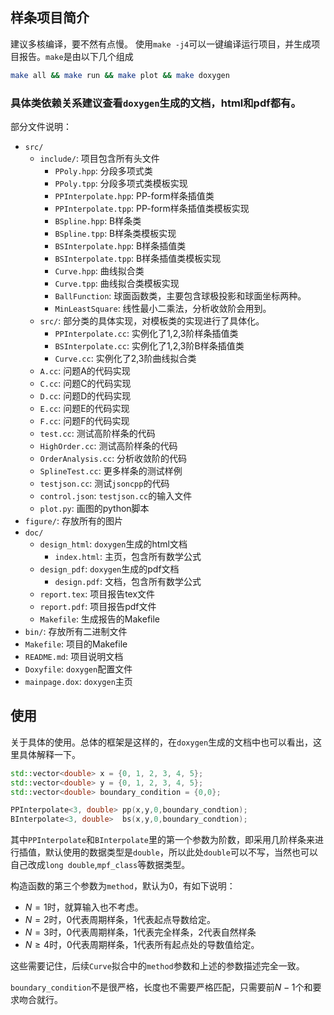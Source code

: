 ## 样条项目简介

建议多核编译，要不然有点慢。
使用`make -j4`可以一键编译运行项目，并生成项目报告。`make`是由以下几个组成
```bash
make all && make run && make plot && make doxygen
```

### 具体类依赖关系建议查看`doxygen`生成的文档，html和pdf都有。

部分文件说明：
- `src/`
    - `include/`: 项目包含所有头文件
      - `PPoly.hpp`: 分段多项式类
      - `PPoly.tpp`: 分段多项式类模板实现
      - `PPInterpolate.hpp`: PP-form样条插值类
      - `PPInterpolate.tpp`: PP-form样条插值类模板实现
      - `BSpline.hpp`: B样条类
      - `BSpline.tpp`: B样条类模板实现
      - `BSInterpolate.hpp`: B样条插值类
      - `BSInterpolate.tpp`: B样条插值类模板实现
      - `Curve.hpp`: 曲线拟合类
      - `Curve.tpp`: 曲线拟合类模板实现
      - `BallFunction`: 球面函数类，主要包含球极投影和球面坐标两种。
      - `MinLeastSquare`: 线性最小二乘法，分析收敛阶会用到。
    - `src/`: 部分类的具体实现，对模板类的实现进行了具体化。
      - `PPInterpolate.cc`: 实例化了1,2,3阶样条插值类
      - `BSInterpolate.cc`: 实例化了1,2,3阶B样条插值类
      - `Curve.cc`: 实例化了2,3阶曲线拟合类
    - `A.cc`: 问题A的代码实现
    - `C.cc`: 问题C的代码实现
    - `D.cc`: 问题D的代码实现
    - `E.cc`: 问题E的代码实现
    - `F.cc`: 问题F的代码实现
    - `test.cc`: 测试高阶样条的代码
    - `HighOrder.cc`: 测试高阶样条的代码
    - `OrderAnalysis.cc`: 分析收敛阶的代码
    - `SplineTest.cc`: 更多样条的测试样例
    - `testjson.cc`: 测试`jsoncpp`的代码
    - `control.json`: `testjson.cc`的输入文件
    - `plot.py`: 画图的python脚本
- `figure/`: 存放所有的图片
- `doc/`
  - `design_html`: `doxygen`生成的html文档
    - `index.html`: 主页，包含所有数学公式
  - `design_pdf`: `doxygen`生成的pdf文档
    - `design.pdf`: 文档，包含所有数学公式
  - `report.tex`: 项目报告tex文件
  - `report.pdf`: 项目报告pdf文件
  - `Makefile`: 生成报告的Makefile
- `bin/`: 存放所有二进制文件
- `Makefile`: 项目的Makefile
- `README.md`: 项目说明文档
- `Doxyfile`: `doxygen`配置文件
- `mainpage.dox`: `doxygen`主页


## 使用

关于具体的使用。总体的框架是这样的，在`doxygen`生成的文档中也可以看出，这里具体解释一下。
```cc
std::vector<double> x = {0, 1, 2, 3, 4, 5};
std::vector<double> y = {0, 1, 2, 3, 4, 5};
std::vector<double> boundary_condition = {0,0};

PPInterpolate<3, double> pp(x,y,0,boundary_condtion);
BInterpolate<3, double>  bs(x,y,0,boundary_condtion);
```

其中`PPInterpolate`和`BInterpolate`里的第一个参数为阶数，即采用几阶样条来进行插值，默认使用的数据类型是`double`，所以此处`double`可以不写，当然也可以自己改成`long double`,`mpf_class`等数据类型。

构造函数的第三个参数为`method`，默认为0，有如下说明：
- $N=1$时，就算输入也不考虑。
- $N=2$时，0代表周期样条，1代表起点导数给定。
- $N=3$时，0代表周期样条，1代表完全样条，2代表自然样条
- $N \geq 4$时，0代表周期样条，1代表所有起点处的导数值给定。

这些需要记住，后续`Curve`拟合中的`method`参数和上述的参数描述完全一致。

`boundary_condition`不是很严格，长度也不需要严格匹配，只需要前$N-1$个和要求吻合就行。